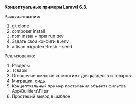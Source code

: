 **Концептуальные примеры Laravel 6.3.**

Разворачивание:
1. git clone
2. composer install
3. npm install + npm run dev
4. Задать свои конфиги в .env
5. artisan migrate:refresh --seed

Реализованно:
1. Разделы
2. Товары
3. Отношение «многие ко многим» для разделов и товаров
4. Миграции, сиды
5. Концептуальный пример построения объекта фильтра App\Builders\Filter
5. Простеший вывод в шаблон
